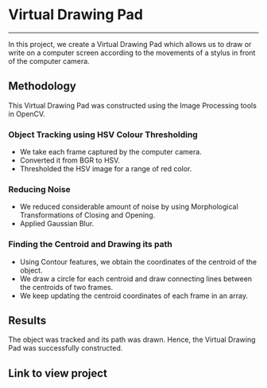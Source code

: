 # Virtual Drawing Pad

***

In this project, we create a Virtual Drawing Pad which allows us to draw or write on a computer screen according to the movements of a stylus in front of the computer camera.

## Methodology

This Virtual Drawing Pad was constructed using the Image Processing tools in OpenCV.

### Object Tracking using HSV Colour Thresholding

* We take each frame captured by the computer camera.
* Converted it from BGR to HSV.
* Thresholded the HSV image for a range of red color.

### Reducing Noise 

* We reduced considerable amount of noise by using Morphological Transformations of Closing and Opening.
* Applied Gaussian Blur. 

### Finding the Centroid and Drawing its path

* Using Contour features, we obtain the coordinates of the centroid of the object.
* We draw a circle for each centroid and draw connecting lines between the centroids of two frames.
* We keep updating the centroid coordinates of each frame in an array.

## Results

The object was tracked and its path was drawn.
Hence, the Virtual Drawing Pad was successfully constructed.

## Link to view project



